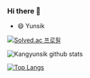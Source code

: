 ### Hi there 👋

- 😄 Yunsik


[![Solved.ac
프로필](http://mazassumnida.wtf/api/v2/generate_badge?boj={handle})](https://solved.ac/{handle})

![Kangyunsik github stats](https://github-readme-stats.vercel.app/api?username=Kangyunsik&show_icons=true&theme=onedark) 

[![Top Langs](https://github-readme-stats.vercel.app/api/top-langs/?username=Kangyunsik&layout=compact&theme=onedark)](https://github.com/anuraghazra/github-readme-stats)

<!--
**kangyunsik/Kangyunsik** is a ✨ _special_ ✨ repository because its `README.md` (this file) appears on your GitHub profile.

Here are some ideas to get you started:

- 🔭 I’m currently working on ...
- 🌱 I’m currently learning ...
- 👯 I’m looking to collaborate on ...
- 🤔 I’m looking for help with ...
- 💬 Ask me about ...
- 📫 How to reach me: ...
- 😄 Pronouns: ...
- ⚡ Fun fact: ...
-->
